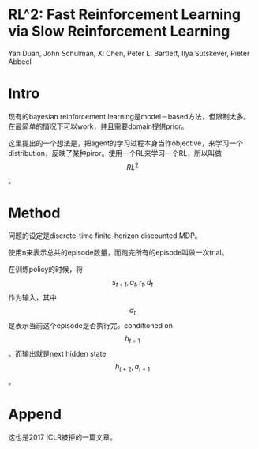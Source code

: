 # RL^2: Fast Reinforcement Learning via Slow Reinforcement Learning

Yan Duan, John Schulman, Xi Chen, Peter L. Bartlett, Ilya Sutskever, Pieter Abbeel

# Intro

现有的bayesian reinforcement learning是model－based方法，但限制太多。在最简单的情况下可以work，并且需要domain提供prior。

这里提出的一个想法是，把agent的学习过程本身当作objective，来学习一个distribution，反映了某种piror。使用一个RL来学习一个RL，所以叫做$$RL^2$$。

# Method

问题的设定是discrete-time finite-horizon discounted MDP。

使用n来表示总共的episode数量，而跑完所有的episode叫做一次trial。

在训练policy的时候，将$$s_{t+1}, a_t, r_t, d_t$$作为输入，其中$$d_t$$是表示当前这个episode是否执行完。conditioned on $$h_{t+1}$$。而输出就是next hidden state $$h_{t+2}, a_{t+1}$$。

# Append

这也是2017 ICLR被拒的一篇文章。